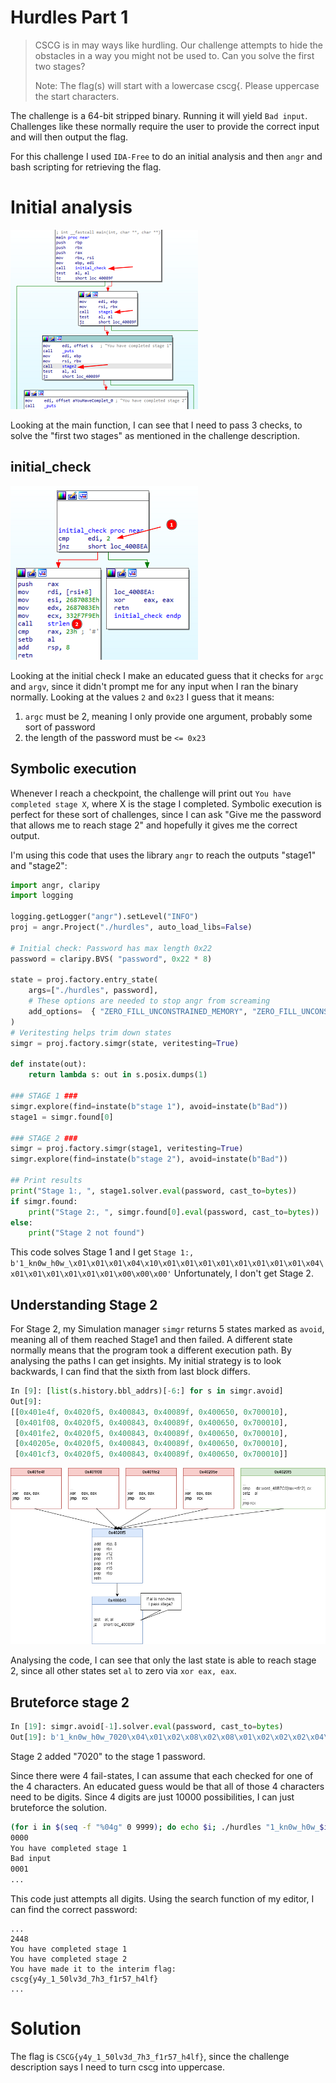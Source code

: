 # Hurdles Part 1
> CSCG is in may ways like hurdling. Our challenge attempts to hide the obstacles in a way you might not be used to. Can you solve the first two stages?
> 
> Note: The flag(s) will start with a lowercase cscg{. Please uppercase the start characters.

The challenge is a 64-bit stripped binary. Running it will yield `Bad input`. 
Challenges like these normally require the user to provide the correct input and will then output the flag.

For this challenge I used `IDA-Free` to do an initial analysis and then `angr` and bash scripting for retrieving the flag.

# Initial analysis
![](initial.png)

Looking at the main function, I can see that I need to pass 3 checks, to solve the "first two stages" as mentioned in the challenge description.

## initial_check
![](initial_check.png)

Looking at the initial check I make an educated guess that it checks for `argc` and `argv`, since it didn't prompt me for any input
when I ran the binary normally. Looking at the values `2` and `0x23` I guess that it means:
1. `argc` must be 2, meaning I only provide one argument, probably some sort of password
2. the length of the password must be `<= 0x23`

## Symbolic execution
Whenever I reach a checkpoint, the challenge will print out `You have completed stage X`, where X is the stage I completed. 
Symbolic execution is perfect for these sort of challenges, since I can ask "Give me the password that allows me to reach stage 2"
and hopefully it gives me the correct output.

I'm using this code that uses the library `angr` to reach the outputs "stage1" and "stage2":
```python
import angr, claripy
import logging

logging.getLogger("angr").setLevel("INFO")
proj = angr.Project("./hurdles", auto_load_libs=False)

# Initial check: Password has max length 0x22
password = claripy.BVS( "password", 0x22 * 8)

state = proj.factory.entry_state(
    args=["./hurdles", password],
    # These options are needed to stop angr from screaming
    add_options=  { "ZERO_FILL_UNCONSTRAINED_MEMORY", "ZERO_FILL_UNCONSTRAINED_REGISTERS" }
)
# Veritesting helps trim down states
simgr = proj.factory.simgr(state, veritesting=True)

def instate(out):
    return lambda s: out in s.posix.dumps(1)

### STAGE 1 ###
simgr.explore(find=instate(b"stage 1"), avoid=instate(b"Bad"))
stage1 = simgr.found[0]

### STAGE 2 ###
simgr = proj.factory.simgr(stage1, veritesting=True)
simgr.explore(find=instate(b"stage 2"), avoid=instate(b"Bad"))

## Print results
print("Stage 1:, ", stage1.solver.eval(password, cast_to=bytes))
if simgr.found:
    print("Stage 2:, ", simgr.found[0].eval(password, cast_to=bytes))
else:
    print("Stage 2 not found")
```

This code solves Stage 1 and I get 
`Stage 1:,  b'1_kn0w_h0w_\x01\x01\x01\x04\x10\x01\x01\x01\x01\x01\x01\x01\x01\x04\x01\x01\x01\x01\x01\x01\x00\x00\x00'`
Unfortunately, I don't get Stage 2.

## Understanding Stage 2
For Stage 2, my Simulation manager `simgr` returns 5 states marked as `avoid`, meaning all of them reached Stage1 and then failed.
A different state normally means that the program took a different execution path. By analysing the paths I can get insights.
My initial strategy is to look backwards, I can find that the sixth from last block differs.
```python
In [9]: [list(s.history.bbl_addrs)[-6:] for s in simgr.avoid]
Out[9]:
[[0x401e4f, 0x4020f5, 0x400843, 0x40089f, 0x400650, 0x700010],
 [0x401f08, 0x4020f5, 0x400843, 0x40089f, 0x400650, 0x700010],
 [0x401fe2, 0x4020f5, 0x400843, 0x40089f, 0x400650, 0x700010],
 [0x40205e, 0x4020f5, 0x400843, 0x40089f, 0x400650, 0x700010],
 [0x401cf3, 0x4020f5, 0x400843, 0x40089f, 0x400650, 0x700010]]
```

![Alt text](hurdles_part1.drawio.png)

Analysing the code, I can see that only the last state is able to reach stage 2, since all other states set `al` to zero via `xor eax, eax`.

## Bruteforce stage 2
```python
In [19]: simgr.avoid[-1].solver.eval(password, cast_to=bytes)
Out[19]: b'1_kn0w_h0w_7020\x04\x01\x02\x08\x02\x08\x01\x02\x02\x02\x04\x08 \x04\x01\x08\x04\x80\x08'
```
Stage 2 added "7020" to the stage 1 password. 

Since there were 4 fail-states, I can assume that each checked for one of the 4 characters. 
An educated guess would be that all of those 4 characters need to be digits. Since 4 digits are just 10000 possibilities, I can just bruteforce the solution.

```bash
(for i in $(seq -f "%04g" 0 9999); do echo $i; ./hurdles "1_kn0w_h0w_$i"; done) | tee log.txt
0000
You have completed stage 1
Bad input
0001
...
```
This code just attempts all digits. Using the search function of my editor, I can find the correct password:
```
...
2448
You have completed stage 1
You have completed stage 2
You have made it to the interim flag: cscg{y4y_1_50lv3d_7h3_f1r57_h4lf}
...
```

# Solution
The flag is `CSCG{y4y_1_50lv3d_7h3_f1r57_h4lf}`, since the challenge description says I need to turn cscg into uppercase.